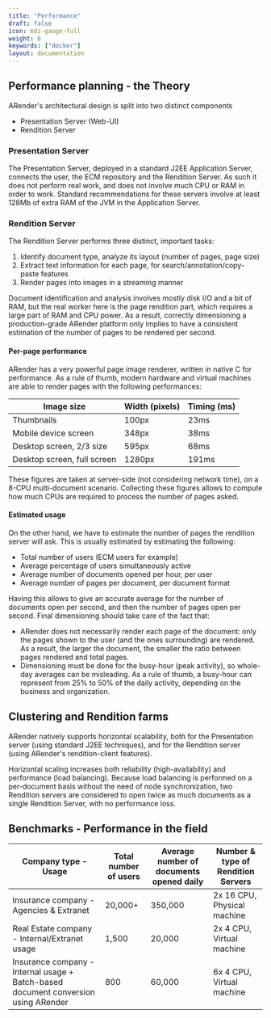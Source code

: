 ```yaml
---
title: "Performance"
draft: false
icon: mdi-gauge-full
weight: 6
keywords: ["docker"]
layout: documentation
---
```


## Performance planning - the Theory

ARender's architectural design is split into two distinct components

- Presentation Server (Web-UI)
- Rendition Server

### Presentation Server

The Presentation Server, deployed in a standard J2EE Application Server,
connects the user, the ECM repository and the Rendition Server. As such
it does not perform real work, and does not involve much CPU or RAM in
order to work. Standard recommendations for these servers involve at
least 128Mb of extra RAM of the JVM in the Application Server.

### Rendition Server

The Rendition Server performs three distinct, important tasks:

1. Identify document type, analyze its layout (number of pages, page size)
2. Extract text information for each page, for search/annotation/copy-paste features
3. Render pages into images in a streaming manner

Document identification and analysis involves mostly disk I/O and a bit
of RAM, but the real worker here is the page rendition part, which
requires a large part of RAM and CPU power. As a result, correctly
dimensioning a production-grade ARender platform only implies to have a
consistent estimation of the number of pages to be rendered per second.

#### Per-page performance

ARender has a very powerful page image renderer, written in native C for
performance. As a rule of thumb, modern hardware and virtual machines
are able to render pages with the following performances:

| Image size                  | Width (pixels) | Timing (ms) |
| --------------------------- | -------------- | ----------- |
| Thumbnails                  | 100px          | 23ms        |
| Mobile device screen        | 348px          | 38ms        |
| Desktop screen, 2/3 size    | 595px          | 68ms        |
| Desktop screen, full screen | 1280px         | 191ms       |

These figures are taken at server-side (not considering network time),
on a 8-CPU multi-document scenario. Collecting these figures allows to
compute how much CPUs are required to process the number of pages asked.

#### Estimated usage

On the other hand, we have to estimate the number of pages the rendition
server will ask. This is usually estimated by estimating the following:

- Total number of users (ECM users for example)
- Average percentage of users simultaneously active
- Average number of documents opened per hour, per user
- Average number of pages per document, per document format

Having this allows to give an accurate average for the number of
documents open per second, and then the number of pages open per second.
Final dimensioning should take care of the fact that:

- ARender does not necessarily render each page of the document: only
  the pages shown to the user (and the ones surrounding) are rendered.
  As a result, the larger the document, the smaller the ratio between
  pages rendered and total pages.
- Dimensioning must be done for the busy-hour (peak activity), so
  whole-day averages can be misleading. As a rule of thumb, a
  busy-hour can represent from 25% to 50% of the daily activity,
  depending on the business and organization.

## Clustering and Rendition farms

ARender natively supports horizontal scalability, both for the
Presentation server (using standard J2EE techniques), and for the
Rendition server (using ARender's rendition-client features).

Horizontal scaling increases both reliability (high-availability) and
performance (load balancing). Because load balancing is performed on a
per-document basis without the need of node synchronization, two
Rendition servers are considered to open twice as much documents as a
single Rendition Server, with no performance loss.

## Benchmarks - Performance in the field

| Company type - Usage                                                               | Total number of users | Average number of documents opened daily | Number & type of Rendition Servers |
| ---------------------------------------------------------------------------------- | --------------------- | ---------------------------------------- | ---------------------------------- |
| Insurance company - Agencies & Extranet                                            | 20,000+               | 350,000                                  | 2x 16 CPU, Physical machine        |
| Real Estate company - Internal/Extranet usage                                      | 1,500                 | 20,000                                   | 2x 4 CPU, Virtual machine          |
| Insurance company - Internal usage + Batch-based document conversion using ARender | 800                   | 60,000                                   | 6x 4 CPU, Virtual machine          |
